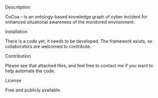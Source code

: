 Descrtiption

CoCoa – is an ontology-based knowledge graph of cyber incident for enhanced situational awareness of the monitored environment.

Installation

There is a code yet, it needs to be developed. The framework exists, so collaborators are welcomed to contribute.

Contribution

Please see that attached files, and feel free to contact me if you want to help automate the code.

License

Free and publicly available.

